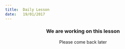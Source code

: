 ```yaml
---
title:  Daily Lesson
date:   19/01/2017
---
```


### <center>We are working on this lesson</center>
<center>Please come back later</center>